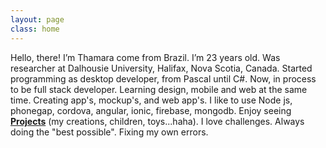 ```yaml
---
layout: page
class: home
---
```


Hello, there! I’m Thamara come from Brazil. I’m 23 years old. Was researcher at Dalhousie University, Halifax, Nova Scotia, Canada.
Started programming as desktop developer, from Pascal until C#. Now, in process to be full stack developer. Learning design, mobile and web at the same time. Creating app's, mockup's, and web app's. I like to use Node js, phonegap, cordova, angular, ionic, firebase, mongodb. 
Enjoy seeing <a href="../projects/index.html"><strong>Projects</strong></a> (my creations, children, toys...haha). I love challenges. Always doing the "best possible". Fixing my own errors. 
